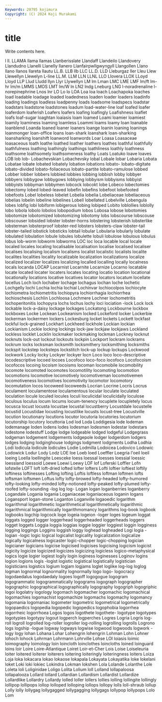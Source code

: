 ```yaml
---
Keywords: 20795 kojimura
Copyright: (C) 2024 Koji Murakami
---
```


# title

Write contents here.



l ll. LLAMA llama llamas Llanberisslate Llandaff Llandeilo
Llandovery Llandudno Llanelli Llanelly llanero Llanfairpwllgwyngyll Llangollen Llano llano llanos
llareta llautu LL.B. LLB llb LLC LL.D. LLD Lleburgaz ller
Lleu Llew Llewellyn Llewelyn L-line LL.M. LLM LLN LLNL LLO
Llovera LLOX LLoyd Lloyd LLP Llud Lludd llyn Llyr Llywellyn
LM lm Lman LMC LME LMF lm/ft lm-hr lm/m LMMS
LMOS LMT lm/W ln LN2 lndg Lneburg LNG l-noradrenaline l-norepinephrine
Lnos lnr LO Lo lo LOA Loa loa loach Loachapoka
loaches load loadable loadage loaded loadedness loaden loader loaders loadinfo
loading loadings loadless loadpenny loads loadsome loadspecs loadstar loadstars loadstone
loadstones loadum load-water-line loaf loafed loafer loaferdom loaferish Loafers loafers
loafing loafingly Loafishness loaflet loafs loaf-sugar loaghtan loaiasis loam loamed
Loami loamier loamiest loamily loaminess loaming loamless Loammi loams loamy
loan loanable loanblend Loanda loaned loaner loaners loange loanin loaning
loanings loanmonger loan-office loans loan-shark loanshark loan-sharking loansharking loanshift loanword
loanwords Loar Loasa Loasaceae loasaceous loath loathe loathed loather loathers
loathes loathful loathfully loathfulness loathing loathingly loathings loathliness loathly loathness
loathsome loathsomely loathsomeness loathy Loats Loatuko loave loaves LOB lob
lob- Lobachevskian Lobachevsky lobal Lobale lobar Lobaria Lobata Lobatae lobate
lobated lobately lobation lobations lobato- lobato-digitate lobato-divided lobato-foliaceous lobato-partite lobato-ramulose
lobbed Lobber lobber lobbers lobbied lobbies lobbing lobbish lobby lobbyer
lobbyers lobbygow lobbygows lobbying lobbyism lobbyisms lobbyist lobbyists lobbyman lobbymen
lobcock lobcokt lobe Lobeco lobectomies lobectomy lobed lobed-leaved lobefin lobefins
lobefoot lobefooted lobefoots Lobel lobeless lobelet Lobelia lobelia Lobeliaceae lobeliaceous
lobelias lobelin lobeline lobelines Lobell lobellated Lobelville Lobengula lobes lobfig
lobi lobiform lobigerous lobing lobiped Lobito loblollies loblolly lobo lobola
lobolo lobolos lobopodium lobos Lobosa lobose lobotomies lobotomize lobotomized lobotomizing
lobotomy lobs lobscourse lobscouse lobscouser lobsided lobster lobster-horns lobstering lobsterish
lobsterlike lobsterman lobsterproof lobster-red lobsters lobsters-claw lobster-tail lobster-tailed lobstick lobsticks
lobtail lobular Lobularia lobularly lobulate lobulated lobulation lobule lobules lobulette
lobuli lobulose lobulous lobulus lobus lob-worm lobworm lobworms LOC loc
loca locable local locale localed locales localing localisable localisation localise
localised localiser localises localising localism localisms localist localistic localists localite
localites localities locality localizable localization localizations localize localized localizer localizes
localizing localled localling locally localness locals locanda LOCAP Locarnist Locarnite
Locarnize Locarno locatable locate located locater locaters locates locating locatio
location locational locationally locations locative locatives locator locators locatum locellate
locellus Loch loch lochaber lochage lochagus lochan loche lochetic Lochgelly
lochi Lochia lochia lochial Lochinvar lochiocolpos lochiocyte lochiometra lochiometritis lochiopyra
lochiorrhagia lochiorrhea lochioschesis Lochlin Lochloosa Lochmere Lochner lochometritis lochoperitonitis lochopyra
lochs lochus lochy loci lociation -lock Lock lock lockable lock-a-daisy
lockage lockages Lockatong Lockbourne lockbox lockboxes Locke Lockean Lockeanism locked
Lockeford locker Lockerbie lockerman lockermen lockers Lockesburg locket lockets Lockett
lockfast lockful lock-grained Lockhart Lockheed lockhole Lockian lockian Lockianism Lockie
locking lockings lock-jaw lockjaw lockjaws Lockland lockless locklet Locklin lockmaker
lockmaking lockman Lockney locknut locknuts lock-out lockout lockouts lockpin Lockport
lockram lockrams lockrum locks locksman locksmith locksmithery locksmithing locksmiths lockspit
lockstep locksteps lockstitch lock-up lockup lockups Lockwood lockwork Locky locky
Lockyer lockyer locn Loco loco loco-descriptive locodescriptive locoed locoes Locofoco
loco-foco locofoco Locofocoism locofocos locoing locoism locoisms locoman locomobile locomobility
locomote locomoted locomotes locomotility locomoting locomotion locomotions locomotive locomotively locomotiveman
locomotivemen locomotiveness locomotives locomotivity locomotor locomotory locomutation locos locoweed locoweeds
Locrian Locrine Locris Locrus loculament loculamentose loculamentous locular loculate loculated
loculation locule loculed locules loculi loculicidal loculicidally loculose loculous loculus
locum locums locum-tenency locuplete locupletely locus locusca locust locusta locustae
locustal locustberry Locustdale locustelle locustid Locustidae locusting locustlike locusts locust-tree
Locustville locution locutionary locutions locutor locutoria locutories locutorium locutorship locutory
locuttoria Lod lod Loda Loddigesia lode lodeman lodemanage loden lodens
lodes lodesman lodesmen lodestar lodestars lodestone lodestuff Lodge lodge lodgeable
lodged lodgeful Lodgegrass lodgeman lodgement lodgements lodgepole lodger lodgerdom lodgers
lodges lodging lodginghouse lodgings lodgment lodgments Lodha Lodhia Lodi lodicula
lodicule lodicules Lodie Lodmilla Lodoicea Lodovico Lodowic Lodowick Lodur Lody
Lodz LOE loe Loeb loed Loeffler Loegria l'oeil loeil loeing
Loella loellingite Loesceke loess loessal loesses loessial loessic loessland loessoid
Loewe Loewi Loewy LOF lof Loferski Loffler Lofn lofstelle LOFT
loft loft-dried lofted lofter lofters Lofti loftier loftiest loftily loftiness
loftinesses Lofting lofting Loftis loftless loftman loftmen lofts loftsman loftsmen
Loftus lofty lofty-browed lofty-headed lofty-humored lofty-looking lofty-minded lofty-notioned lofty-peaked lofty-plumed
lofty-roofed lofty-sounding -log log log- Logan logan loganberries loganberry Logandale
Logania logania Loganiaceae loganiaceous loganin logans Logansport logan-stone Loganton Loganville
logaoedic logarithm logarithmal logarithmetic logarithmetical logarithmetically logarithmic logarithmical logarithmically logarithmomancy
logarithms log-book logbook logbooks logchip logcock loge logeia logeion -loger
loges logeum loggat loggats logged logger loggerhead loggerheaded loggerheads loggers
logget loggets Loggia loggia loggias loggie loggier loggiest loggin logginess
logging loggings Loggins loggish loggy loghead logheaded Logi logia -logian
-logic logic logical logicalist logicality logicalization logicalize logically logicalness logicaster
logic-chopper logic-chopping logician logicianer logicians logicise logicised logicises logicising logicism
logicist logicity logicize logicized logicizes logicizing logicless logico-metaphysical logics logie
logier logiest logily login loginess loginesses Loginov logins logion logions
logis -logist logistic logistical logistically logistician logisticians logistics logium logjam
logjams loglet loglike log-log loglog logman lognormal lognormality lognormally logo
logo- logocracy logodaedalus logodaedaly logoes logoff logogogue logogram logogrammatic logogrammatically
logograms logograph logographer logographic logographical logographically logography logogriph logogriphic logoi
logolatry logology logomach logomacher logomachic logomachical logomachies logomachist logomachize logomachs
logomachy logomancy logomania logomaniac logometer logometric logometrical logometrically logopaedics logopedia
logopedic logopedics logophobia logorrhea logorrheic logorrhoea Logos logos logothete logothete-
logotype logotypes logotypies logotypy logout logperch logperches Logres Logria Logris
log-roll logroll logrolled log-roller logroller log-rolling logrolling logrolls Logrono logs
logship -logue logway logways logwise logwood logwoods logwork -logy logy
lohan Lohana Lohar Lohengrin lohengrin Lohman Lohn Lohner lohoch lohock
Lohrman Lohrmann Lohrville Lohse LOI loiasis loimic loimography loimology loin
loincloth loinclothes loincloths loined loinguard loins loir Loire Loire-Atlantique Loiret
Loir-et-Cher Lois Loise Loiseleuria loiter loitered loiterer loiterers loitering loiteringly
loiteringness loiters Loiza Loja loka lokacara lokao lokaose lokapala Lokayata
Lokayatika loke lokelani loket Loki loki lokiec Lokindra Lokman lokshen
Lola Lolande Lolanthe Lole Loleta loli Loliginidae Loligo Lolita Lolium
loll Lolland lollapaloosa lollapalooza Lollard lollard Lollardian Lollardism Lollardist Lollardize
Lollardlike Lollardry Lollardy lolled loller lollers lollies lolling lollingite lollingly
lollipop lollipops lollop lolloped lolloping lollops lollopy lolls loll-shraub lollup
Lolly lolly lollygag lollygagged lollygagging lollygags lollypop lollypops Lolo Lom
